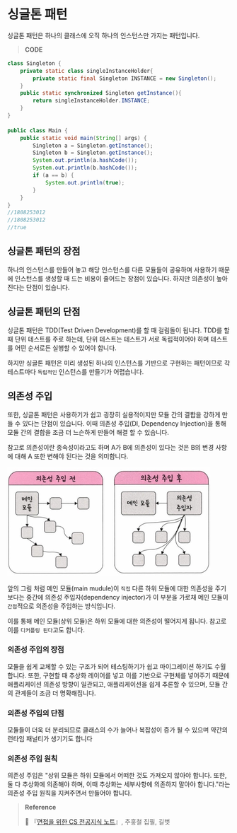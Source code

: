 # 싱글톤 패턴

싱글톤 패턴은 하나의 클래스에 오직 하나의 인스턴스만 가지는 패턴입니다.

>**CODE**

```java
class Singleton {
    private static class singleInstanceHolder{
        private static final Singleton INSTANCE = new Singleton();
    }
    public static synchronized Singleton getInstance(){
        return singleInstanceHolder.INSTANCE;
    }
}

public class Main {
    public static void main(String[] args) {
        Singleton a = Singleton.getInstance();
        Singleton b = Singleton.getInstance();
        System.out.println(a.hashCode());
        System.out.println(b.hashCode());
        if (a == b) {
            System.out.println(true);
        }
    }
}
//1808253012
//1808253012
//true
```



## 싱글톤 패턴의 장점

하나의 인스턴스를 만들어 놓고 해당 인스턴스를 다른 모듈들이 공유하며 사용하기 때문에 인스턴스를 생성할 때 드는 비용이 줄어드는 장점이 있습니다. 하지만 의존성이 높아진다는 단점이 있습니다.



## 싱글톤 패턴의 단점

싱글톤 패턴은 TDD(Test Driven Development)를 할 때 걸림돌이 됩니다. TDD를 할 때 단위 테스트를 주로 하는데, 단위 테스트는 테스트가 서로 독립적이어야 하며 테스트를 어떤 순서로든 실행할 수 있어야 합니다.

하지만 싱글톤 패턴은 미리 생성된 하나의 인스턴스를 기반으로 구현하는 패턴이므로 각 테스트마다 `독립적인` 인스턴스를 만들기가 어렵습니다.



## 의존성 주입

또한, 싱글톤 패턴은 사용하기가 쉽고 굉장히 실용적이지만 모듈 간의 결합을 강하게 만들 수 있다는 단점이 있습니다. 이때 의존성 주입(DI, Dependency Injection)을 통해 모듈 간의 결합을 조금 더 느슨하게 만들어 해결 할 수 있습니다.

참고로 의존성이란 종속성이라고도 하며 A가 B에 의존성이 있다는 것은 B의 변경 사항에 대해 A 또한 변해야 된다는 것을 의미합니다.

<img src="assets/CS-9.jpg" alt="CS-9" style="zoom:50%;" />

앞의 그림 처럼 메인 모듈(main mudule)이 `직접` 다른 하위 모듈에 대한 의존성을 주기보다는 중간에 의존성 주입자(dependency injector)가 이 부분을 가로채 메인 모듈이 `간접`적으로 의존성을 주입하는 방식입니다.

이를 통해 메인 모듈(상위 모듈)은 하위 모듈에 대한 의존성이 떨어지게 됩니다. 참고로 이를 `디커플링 된다`고도 합니다.



### 의존성 주입의 장점

모듈을 쉽게 교체할 수 있는 구조가 되어 테스팅하기가 쉽고 마이그레이션 하기도 수월합니다. 또한, 구현할 때 추상화 레이어를 넣고 이를 기반으로 구현체를 넣어주기 때문에 애플리케이션 의존성 방향이 일관되고, 애플리케이션을 쉽게 추론할 수 있으며, 모듈 간의 관계들이 조금 더 명확해집니다.



### 의존성 주입의 단점

모듈들이 더욱 더 분리되므로 클래스의 수가 늘어나 복잡성이 증가 될 수 있으며 약간의 런타임 패널티가 생기기도 합니다



### 의존성 주입 원칙

의존성 주입은 "상위 모듈은 하위 모듈에서 어떠한 것도 가져오지 않아야 합니다. 또한, 둘 다 추상화에 의존해야 하며, 이때 추상화는 세부사항에 의존하지 말아야 합니다."라는 의존성 주입 원칙을 지켜주면서 만들어야 합니다.



> **Reference**
>
> :book: 『[면접을 위한 CS 전공지식 노트](https://www.gilbut.co.kr/book/view?bookcode=BN003386)』, 주홍철 집필, 길벗

